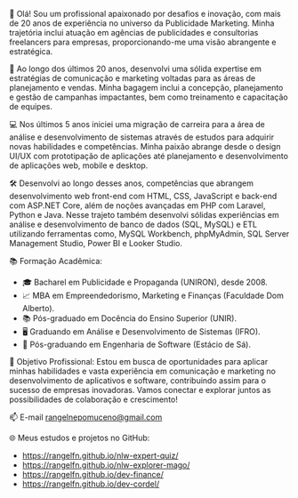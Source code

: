 👋 Olá! Sou um profissional apaixonado por desafios e inovação, com mais de 20 anos de experiência no universo da Publicidade Marketing. Minha trajetória inclui atuação em agências de publicidades e consultorias freelancers para empresas, proporcionando-me uma visão abrangente e estratégica.

🎨 Ao longo dos últimos 20 anos, desenvolvi uma sólida expertise em estratégias de comunicação e marketing voltadas para as áreas de planejamento e vendas. Minha bagagem inclui a concepção, planejamento e gestão de campanhas impactantes, bem como treinamento e capacitação de equipes.

💻 Nos últimos 5 anos iniciei uma migração de carreira para a área de análise e desenvolvimento de sistemas através de estudos para adquirir novas habilidades e competências. Minha paixão abrange desde o design UI/UX com prototipação de aplicações até planejamento e desenvolvimento de aplicações web, mobile e desktop.

🛠️ Desenvolvi ao longo desses anos, competências que abrangem desenvolvimento web front-end com HTML, CSS, JavaScript e back-end com ASP.NET Core, além de noções avançadas em PHP com Laravel, Python e Java. Nesse trajeto também desenvolvi sólidas experiências em análise e desenvolvimento de banco de dados (SQL, MySQL) e ETL utilizando ferramentas como, MySQL Workbench, phpMyAdmin, SQL Server Management Studio, Power BI e Looker Studio.

📚 Formação Acadêmica:
- 🎓 Bacharel em Publicidade e Propaganda (UNIRON), desde 2008.
- 📈 MBA em Empreendedorismo, Marketing e Finanças (Faculdade Dom Alberto).
- 📚 Pós-graduado em Docência do Ensino Superior (UNIR).
- 🖥️ Graduando em Análise e Desenvolvimento de Sistemas (IFRO).
- 🚀 Pós-graduando em Engenharia de Software (Estácio de Sá).

🎯 Objetivo Profissional: Estou em busca de oportunidades para aplicar minhas habilidades e vasta experiência em comunicação e marketing no desenvolvimento de aplicativos e software, contribuindo assim para o sucesso de empresas inovadoras. Vamos conectar e explorar juntos as possibilidades de colaboração e crescimento!

📫 E-mail rangelnepomuceno@gmail.com

🌐 Meus estudos e projetos no GitHub:
- https://rangelfn.github.io/nlw-expert-quiz/
- https://rangelfn.github.io/nlw-explorer-mago/
- https://rangelfn.github.io/dev-finance/
- https://rangelfn.github.io/dev-cordel/
<!---
rangelfn/rangelfn is a ✨ special ✨ repository because its `README.md` (this file) appears on your GitHub profile.
You can click the Preview link to take a look at your changes.
--->

